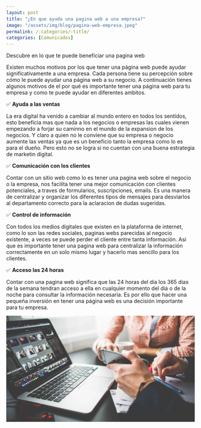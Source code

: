 ```yaml
---
layout: post
title: "¿En que ayuda una pagina web a una empresa?"
image: "/assets/img/blog/pagina-web-empresa.jpeg"
permalink: /:categories/:title/
categories: [Comunicados]
---
```


Descubre en lo que te puede beneficiar una pagina web


Existen muchos motivos por los que tener una página web puede ayudar significativamente a una empresa. Cada persona tiene su percepción sobre cómo le puede ayudar una página web a su negocio. A continuación tienes algunos motivos de el por qué es importante tener una página web para tu empresa y como te puede ayudar en diferentes ambitos.

✅ **Ayuda a las ventas**

La era digital ha venido a cambiar al mundo entero en todos los sentidos, esto beneficia mas que nada a los negocios o empresas las cuales vienen empezando a forjar su caminno en el mundo de la expansion de los negocios. Y claro a quien no le conviene que su empresa o negocio aumente las ventas ya que es un beneficio tanto la empresa como lo es para el dueño. Pero esto no se logra si no cuentan con una buena estrategia de marketin digital.

✅ **Comunicación con los clientes** 

Contar con un sitio web como lo es tener una pagina web sobre el negocio o la empresa, nos facilita tener una mejor comunicación con clientes potenciales, a traves de formularios, suscripciones, emails. Es una manera de centralizar y organizar los diferentes tipos de mensajes para desviarlos al departamento correcto para la aclaracion de dudas sugeridas.

✅ **Control de información**

Con todos los medios digitales que existen en la plataforma de internet, como lo son las redes sociales, paginas webs parecidas al negocio existente, a veces se puede perder el cliente entre tanta información. Asi que es importante tener una pagina web para centralizar la información correctamente en un solo mismo lugar y hacerlo mas sencillo para los clientes.

✅ **Acceso las 24 horas**

Contar con una pagina web significa que las 24 horas del dia los 365 dias de la semana tendran acceso a ella en cualquier momento del dia o de la noche para consultar la información necesaria. Es por ello que hacer una pequeña inversión en tener una página web es una decisión importante para tu empresa.

<img src="/assets/img/blog/empresa-razones.jpg" class="img-fluid" alt="Beneficio de una pagina web">
